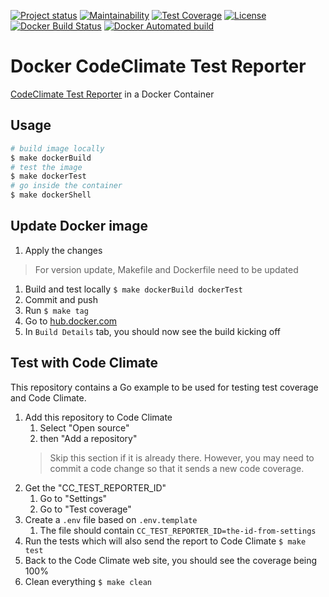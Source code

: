 [![Project status](https://img.shields.io/badge/version-0.5.0-green.svg)](https://github.com/amaysim-au/docker-codeclimate-test-reporter/releases)
[![Maintainability](https://api.codeclimate.com/v1/badges/74446f056c7af9b2f182/maintainability)](https://codeclimate.com/github/amaysim-au/docker-codeclimate-test-reporter/maintainability)
[![Test Coverage](https://api.codeclimate.com/v1/badges/74446f056c7af9b2f182/test_coverage)](https://codeclimate.com/github/amaysim-au/docker-codeclimate-test-reporter/test_coverage)
[![License](https://img.shields.io/dub/l/vibe-d.svg)](https://github.com/flemay/envvars/blob/master/LICENSE)
[![Docker Build Status](https://img.shields.io/docker/build/amaysim/codeclimate-test-reporter.svg)](https://hub.docker.com/r/amaysim/codeclimate-test-reporter)
[![Docker Automated build](https://img.shields.io/docker/automated/amaysim/codeclimate-test-reporter.svg)](https://hub.docker.com/r/amaysim/codeclimate-test-reporter)
# Docker CodeClimate Test Reporter

[CodeClimate Test Reporter](https://github.com/codeclimate/test-reporter) in a Docker Container

## Usage

```bash
# build image locally
$ make dockerBuild
# test the image
$ make dockerTest
# go inside the container
$ make dockerShell
```

## Update Docker image

1. Apply the changes

> For version update, Makefile and Dockerfile need to be updated

1. Build and test locally `$ make dockerBuild dockerTest`
1. Commit and push
1. Run `$ make tag`
1. Go to [hub.docker.com](https://hub.docker.com/r/amaysim/codeclimate-test-reporter/)
1. In `Build Details` tab, you should now see the build kicking off

## Test with Code Climate

This repository contains a Go example to be used for testing test coverage and Code Climate.

1. Add this repository to Code Climate
    1. Select "Open source"
    1. then "Add a repository"
    > Skip this section if it is already there. However, you may need to commit a code change so that it sends a new code coverage.
1. Get the "CC_TEST_REPORTER_ID"
    1. Go to "Settings"
    1. Go to "Test coverage"
1. Create a `.env` file based on `.env.template`
    1. The file should contain `CC_TEST_REPORTER_ID=the-id-from-settings`
1. Run the tests which will also send the report to Code Climate `$ make test`
1. Back to the Code Climate web site, you should see the coverage being 100%
1. Clean everything `$ make clean`
